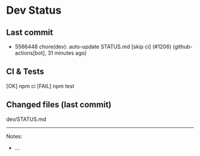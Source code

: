 # Dev Status

## Last commit
- 5566448 chore(dev): auto-update STATUS.md [skip ci] (#1206) (github-actions[bot], 31 minutes ago)
## CI & Tests
[OK] npm ci
[FAIL] npm test

## Changed files (last commit)
dev/STATUS.md

---
Notes:
- ...
